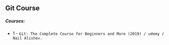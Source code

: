 ## Git Course

##### Courses:

- 1 - ``Git: The Complete Course for Beginners and More (2019) / udemy / Nail Alishev.``